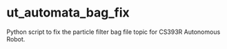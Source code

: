 # ut_automata_bag_fix

Python script to fix the particle filter bag file topic for CS393R Autonomous Robot.

